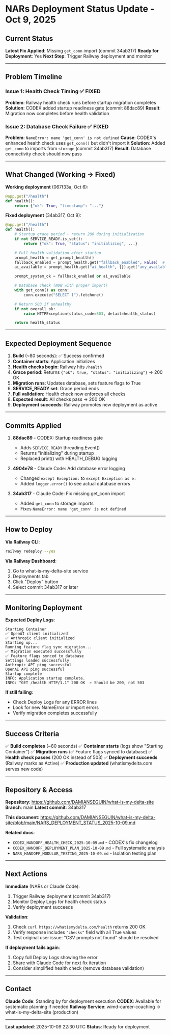 # NARs Deployment Status Update - Oct 9, 2025

## Current Status

**Latest Fix Applied**: Missing `get_conn` import (commit 34ab317)
**Ready for Deployment**: Yes
**Next Step**: Trigger Railway deployment and monitor

---

## Problem Timeline

### Issue 1: Health Check Timing ✅ FIXED
**Problem**: Railway health check runs before startup migration completes
**Solution**: CODEX added startup readiness gate (commit 88dac89)
**Result**: Migration now completes before health validation

### Issue 2: Database Check Failure ✅ FIXED
**Problem**: `NameError: name 'get_conn' is not defined`
**Cause**: CODEX's enhanced health check uses `get_conn()` but didn't import it
**Solution**: Added `get_conn` to imports from `storage` (commit 34ab317)
**Result**: Database connectivity check should now pass

---

## What Changed (Working → Fixed)

**Working deployment** (067f33a, Oct 6):
```python
@app.get("/health")
def health():
    return {"ok": True, "timestamp": "..."}
```

**Fixed deployment** (34ab317, Oct 9):
```python
@app.get("/health")
def health():
    # Startup grace period - return 200 during initialization
    if not SERVICE_READY.is_set():
        return {"ok": True, "status": "initializing", ...}

    # Full health validation after startup
    prompt_health = get_prompt_health()
    fallback_enabled = prompt_health.get("fallback_enabled", False)  # Now returns True (bool)
    ai_available = prompt_health.get("ai_health", {}).get("any_available", False)

    prompt_system_ok = fallback_enabled or ai_available

    # Database check (NOW with proper import)
    with get_conn() as conn:
        conn.execute("SELECT 1").fetchone()

    # Return 503 if unhealthy
    if not overall_ok:
        raise HTTPException(status_code=503, detail=health_status)

    return health_status
```

---

## Expected Deployment Sequence

1. **Build** (~80 seconds): ✅ Success confirmed
2. **Container starts**: Application initializes
3. **Health checks begin**: Railway hits `/health`
4. **Grace period**: Returns `{"ok": true, "status": "initializing"}` → 200 OK
5. **Migration runs**: Updates database, sets feature flags to True
6. **SERVICE_READY set**: Grace period ends
7. **Full validation**: Health check now enforces all checks
8. **Expected result**: All checks pass → 200 OK
9. **Deployment succeeds**: Railway promotes new deployment as active

---

## Commits Applied

1. **88dac89** - CODEX: Startup readiness gate
   - Adds `SERVICE_READY` threading.Event()
   - Returns "initializing" during startup
   - Replaced print() with HEALTH_DEBUG logging

2. **4904e78** - Claude Code: Add database error logging
   - Changed `except Exception:` to `except Exception as e:`
   - Added `logger.error()` to see actual database errors

3. **34ab317** - Claude Code: Fix missing get_conn import
   - Added `get_conn` to storage imports
   - Fixes `NameError: name 'get_conn' is not defined`

---

## How to Deploy

**Via Railway CLI**:
```bash
railway redeploy --yes
```

**Via Railway Dashboard**:
1. Go to what-is-my-delta-site service
2. Deployments tab
3. Click "Deploy" button
4. Select commit 34ab317 or later

---

## Monitoring Deployment

**Expected Deploy Logs**:
```
Starting Container
✅ OpenAI client initialized
✅ Anthropic client initialized
Starting up...
Running feature flag sync migration...
✅ Migration executed successfully
✅ Feature flags synced to database
Settings loaded successfully
Anthropic API ping successful
OpenAI API ping successful
Startup complete
INFO: Application startup complete.
INFO: "GET /health HTTP/1.1" 200 OK  ← Should be 200, not 503
```

**If still failing**:
- Check Deploy Logs for any ERROR lines
- Look for new NameError or import errors
- Verify migration completes successfully

---

## Success Criteria

✅ **Build completes** (~80 seconds)
✅ **Container starts** (logs show "Starting Container")
✅ **Migration runs** (✅ Feature flags synced to database)
✅ **Health check passes** (200 OK instead of 503)
✅ **Deployment succeeds** (Railway marks as Active)
✅ **Production updated** (whatismydelta.com serves new code)

---

## Repository & Access

**Repository**: https://github.com/DAMIANSEGUIN/what-is-my-delta-site
**Branch**: main
**Latest commit**: 34ab317

**This document**: https://github.com/DAMIANSEGUIN/what-is-my-delta-site/blob/main/NARS_DEPLOYMENT_STATUS_2025-10-09.md

**Related docs**:
- `CODEX_HANDOFF_HEALTH_CHECK_2025-10-09.md` - CODEX's fix changelog
- `CODEX_HANDOFF_DEPLOYMENT_PLAN_2025-10-09.md` - Full systematic analysis
- `NARS_HANDOFF_MODULAR_TESTING_2025-10-09.md` - Isolation testing plan

---

## Next Actions

**Immediate** (NARs or Claude Code):
1. Trigger Railway deployment (commit 34ab317)
2. Monitor Deploy Logs for health check status
3. Verify deployment succeeds

**Validation**:
1. Check `curl https://whatismydelta.com/health` returns 200 OK
2. Verify response includes `"checks"` field with all True values
3. Test original user issue: "CSV prompts not found" should be resolved

**If deployment fails again**:
1. Copy full Deploy Logs showing the error
2. Share with Claude Code for next fix iteration
3. Consider simplified health check (remove database validation)

---

## Contact

**Claude Code**: Standing by for deployment execution
**CODEX**: Available for systematic planning if needed
**Railway Service**: wimd-career-coaching → what-is-my-delta-site (production)

---

**Last updated**: 2025-10-09 22:30 UTC
**Status**: Ready for deployment
